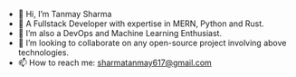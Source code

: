 - 👋 Hi, I’m Tanmay Sharma
- 👀 A Fullstack Developer with expertise in MERN, Python and Rust.
- 🌱 I’m also a DevOps and Machine Learning Enthusiast.
- 💞️ I’m looking to collaborate on any open-source project involving above technologies.
- 📫 How to reach me: sharmatanmay617@gmail.com

<!---
tanmaysharma2001/tanmaysharma2001 is a ✨ special ✨ repository because its `README.md` (this file) appears on your GitHub profile.
You can click the Preview link to take a look at your changes.
--->
